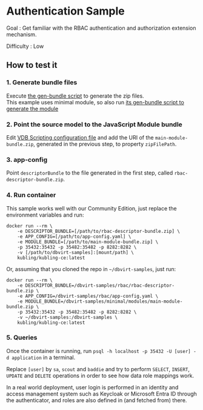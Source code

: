 # Authentication Sample

Goal
: Get familiar with the RBAC authentication and authorization extension mechanism.

Difficulty
: Low

## How to test it

### 1. Generate bundle files
Execute [the gen-bundle script](gen-bundles.sh) to generate the zip files.
<br/>
This example uses minimal module, so also run [its gen-bundle script to generate the module](../minimal/gen-bundles.sh)

### 2. Point the source model to the JavaScript Module bundle 
Edit [VDB Scripting configuration file](descriptor/vdb/scripting/js-config.yaml) and add the URI of the 
`main-module-bundle.zip`, generated in the previous step, to property `zipFilePath`.

### 3. app-config
Point `descriptorBundle` to the file generated in the first step, called `rbac-descriptor-bundle.zip`.

### 4. Run container
This sample works well with our Community Edition, just replace the environment variables and run:

```
docker run --rm \ 
    -e DESCRIPTOR_BUNDLE=[/path/to/rbac-descriptor-bundle.zip] \
    -e APP_CONFIG=[/path/to/app-config.yaml] \
    -e MODULE_BUNDLE=[/path/to/main-module-bundle.zip] \
    -p 35432:35432 -p 35482:35482 -p 8282:8282 \
    -v [/path/to/dbvirt-samples]:[mount/path] \
    kubling/kubling-ce:latest
```

Or, assuming that you cloned the repo in `~/dbvirt-samples`, just run:
```
docker run --rm \
    -e DESCRIPTOR_BUNDLE=/dbvirt-samples/rbac/rbac-descriptor-bundle.zip \
    -e APP_CONFIG=/dbvirt-samples/rbac/app-config.yaml \
    -e MODULE_BUNDLE=/dbvirt-samples/minimal/modules/main-module-bundle.zip \
    -p 35432:35432 -p 35482:35482 -p 8282:8282 \
    -v ~/dbvirt-samples:/dbvirt-samples \
    kubling/kubling-ce:latest
```

### 5. Queries
Once the container is running, run `psql -h localhost -p 35432 -U [user] -d application` in a terminal. 

Replace `[user]` by `sa`, `scout` and `baddie` and try to perform `SELECT`, `INSERT`, `UPDATE` and `DELETE`
operations in order to see how data role mappings work.

In a real world deployment, user login is performed in an identity and access management 
system such as Keycloak or Microsoft Entra ID through the authenticator, and roles are also defined in (and fetched from) there.
